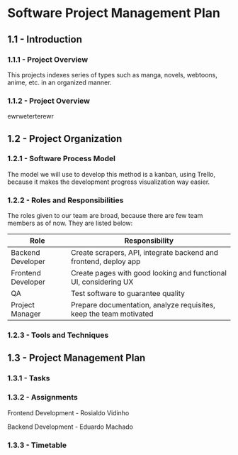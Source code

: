 # Software Project Management Plan

## 1.1 - Introduction

### 1.1.1 - Project Overview

This projects indexes series of types such as manga, novels, webtoons, anime, etc. in an organized manner.

### 1.1.2 - Project Overview

ewrweterterewr

## 1.2 - Project Organization

### 1.2.1 - Software Process Model

The model we will use to develop this method is a kanban, using Trello, because it makes the development progress visualization way easier.

### 1.2.2 - Roles and Responsibilities

The roles given to our team are broad, because there are few team members as of now. They are listed below:

| Role               | Responsibility                                                     |
|--------------------|--------------------------------------------------------------------|
| Backend Developer  | Create scrapers, API, integrate backend and frontend, deploy app   |
| Frontend Developer | Create pages with good looking and functional UI, considering UX   |
| QA                 | Test software to guarantee quality                                 |
| Project Manager    | Prepare documentation, analyze requisites, keep the team motivated |

### 1.2.3 - Tools and Techniques



## 1.3 - Project Management Plan

### 1.3.1 - Tasks

### 1.3.2 - Assignments

Frontend Development - Rosialdo Vidinho

Backend Development - Eduardo Machado

### 1.3.3 - Timetable
